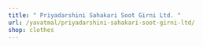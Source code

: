 ```yaml
---
title: " Priyadarshini Sahakari Soot Girni Ltd. "
url: /yavatmal/priyadarshini-sahakari-soot-girni-ltd/
shop: clothes
---
```


